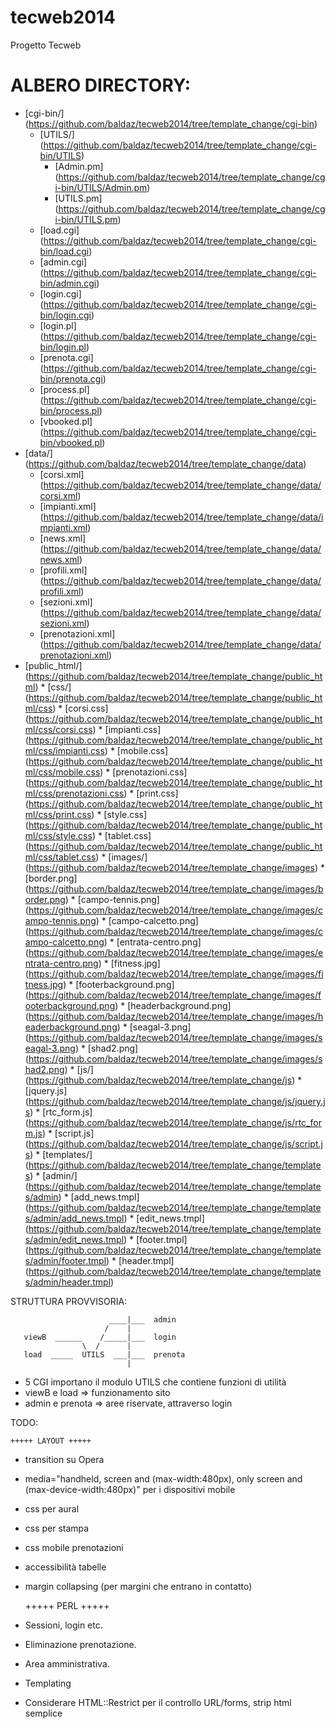 tecweb2014
==========

Progetto Tecweb

# ALBERO DIRECTORY:

* [cgi-bin/] (https://github.com/baldaz/tecweb2014/tree/template_change/cgi-bin)
	* [UTILS/] (https://github.com/baldaz/tecweb2014/tree/template_change/cgi-bin/UTILS)
		* [Admin.pm] (https://github.com/baldaz/tecweb2014/tree/template_change/cgi-bin/UTILS/Admin.pm)
        * [UTILS.pm] (https://github.com/baldaz/tecweb2014/tree/template_change/cgi-bin/UTILS.pm)
	* [load.cgi] (https://github.com/baldaz/tecweb2014/tree/template_change/cgi-bin/load.cgi)
	* [admin.cgi] (https://github.com/baldaz/tecweb2014/tree/template_change/cgi-bin/admin.cgi)
	* [login.cgi] (https://github.com/baldaz/tecweb2014/tree/template_change/cgi-bin/login.cgi)
	* [login.pl] (https://github.com/baldaz/tecweb2014/tree/template_change/cgi-bin/login.pl)
	* [prenota.cgi] (https://github.com/baldaz/tecweb2014/tree/template_change/cgi-bin/prenota.cgi)
	* [process.pl] (https://github.com/baldaz/tecweb2014/tree/template_change/cgi-bin/process.pl)
	* [vbooked.pl] (https://github.com/baldaz/tecweb2014/tree/template_change/cgi-bin/vbooked.pl)
* [data/] (https://github.com/baldaz/tecweb2014/tree/template_change/data)
     * [corsi.xml] (https://github.com/baldaz/tecweb2014/tree/template_change/data/corsi.xml) 
     * [impianti.xml] (https://github.com/baldaz/tecweb2014/tree/template_change/data/impianti.xml)
     * [news.xml] (https://github.com/baldaz/tecweb2014/tree/template_change/data/news.xml)	
     * [profili.xml] (https://github.com/baldaz/tecweb2014/tree/template_change/data/profili.xml)
     * [sezioni.xml] (https://github.com/baldaz/tecweb2014/tree/template_change/data/sezioni.xml)
     * [prenotazioni.xml] (https://github.com/baldaz/tecweb2014/tree/template_change/data/prenotazioni.xml)
* [public_html/] (https://github.com/baldaz/tecweb2014/tree/template_change/public_html)
  	  * [css/] (https://github.com/baldaz/tecweb2014/tree/template_change/public_html/css)
	        * [corsi.css] (https://github.com/baldaz/tecweb2014/tree/template_change/public_html/css/corsi.css)
		* [impianti.css] (https://github.com/baldaz/tecweb2014/tree/template_change/public_html/css/impianti.css)
		* [mobile.css] (https://github.com/baldaz/tecweb2014/tree/template_change/public_html/css/mobile.css)
		* [prenotazioni.css] (https://github.com/baldaz/tecweb2014/tree/template_change/public_html/css/prenotazioni.css)
		* [print.css] (https://github.com/baldaz/tecweb2014/tree/template_change/public_html/css/print.css)
		* [style.css] (https://github.com/baldaz/tecweb2014/tree/template_change/public_html/css/style.css)
		* [tablet.css] (https://github.com/baldaz/tecweb2014/tree/template_change/public_html/css/tablet.css)
	    * [images/] (https://github.com/baldaz/tecweb2014/tree/template_change/images)
		   * [border.png] (https://github.com/baldaz/tecweb2014/tree/template_change/images/border.png)
		   * [campo-tennis.png] (https://github.com/baldaz/tecweb2014/tree/template_change/images/campo-tennis.png)
		   * [campo-calcetto.png] (https://github.com/baldaz/tecweb2014/tree/template_change/images/campo-calcetto.png)
		   * [entrata-centro.png] (https://github.com/baldaz/tecweb2014/tree/template_change/images/entrata-centro.png)
		   * [fitness.jpg] (https://github.com/baldaz/tecweb2014/tree/template_change/images/fitness.jpg)
		   * [footerbackground.png] (https://github.com/baldaz/tecweb2014/tree/template_change/images/footerbackground.png)
		   * [headerbackground.png] (https://github.com/baldaz/tecweb2014/tree/template_change/images/headerbackground.png)
		   * [seagal-3.png] (https://github.com/baldaz/tecweb2014/tree/template_change/images/seagal-3.png)
		   * [shad2.png] (https://github.com/baldaz/tecweb2014/tree/template_change/images/shad2.png)
	    * [js/] (https://github.com/baldaz/tecweb2014/tree/template_change/js)
	       * [jquery.js] (https://github.com/baldaz/tecweb2014/tree/template_change/js/jquery.js)
	       * [rtc_form.js] (https://github.com/baldaz/tecweb2014/tree/template_change/js/rtc_form.js)
	       * [script.js] (https://github.com/baldaz/tecweb2014/tree/template_change/js/script.js)
	    * [templates/] (https://github.com/baldaz/tecweb2014/tree/template_change/templates)
		      * [admin/] (https://github.com/baldaz/tecweb2014/tree/template_change/templates/admin)
			    * [add_news.tmpl] (https://github.com/baldaz/tecweb2014/tree/template_change/templates/admin/add_news.tmpl)
			    * [edit_news.tmpl] (https://github.com/baldaz/tecweb2014/tree/template_change/templates/admin/edit_news.tmpl)
		            * [footer.tmpl] (https://github.com/baldaz/tecweb2014/tree/template_change/templates/admin/footer.tmpl)
			    * [header.tmpl] (https://github.com/baldaz/tecweb2014/tree/template_change/templates/admin/header.tmpl)     

STRUTTURA PROVVISORIA:
    
                          ____|___  admin
                         /    |
       viewB  ______    /_____|___  login 
                    \  /      |
       load  _____  UTILS  ___|___  prenota
                              |
           
- 5 CGI importano il modulo UTILS che contiene funzioni di utilità
- viewB e load => funzionamento sito
- admin e prenota => aree riservate, attraverso login

TODO:

	+++++ LAYOUT +++++

- transition su Opera
- media="handheld, screen and (max-width:480px), only screen and (max-device-width:480px)" per i dispositivi mobile
- css per aural
- css per stampa
- css mobile prenotazioni
- accessibilità tabelle
- margin collapsing (per margini che entrano in contatto)

  	+++++ PERL +++++

- Sessioni, login etc.
- Eliminazione prenotazione.
- Area amministrativa.
- Templating
- Considerare HTML::Restrict per il controllo URL/forms, strip html semplice